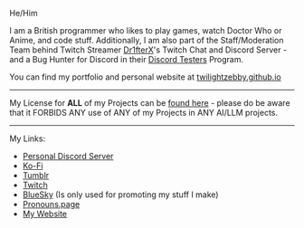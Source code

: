 He/Him

I am a British programmer who likes to play games, watch Doctor Who or Anime, and code stuff.
Additionally, I am also part of the Staff/Moderation Team behind Twitch Streamer [Dr1fterX](https://www.twitch.tv/dr1fterx)'s Twitch Chat and Discord Server - and a Bug Hunter for Discord in their [Discord Testers](https://dis.gd/bugs) Program.

You can find my portfolio and personal website at [twilightzebby.github.io](https://twilightzebby.github.io)

---

My License for **ALL** of my Projects can be [found here](https://github.com/TwilightZebby/license/blob/main/license.md) - please do be aware that it FORBIDS ANY use of ANY of my Projects in ANY AI/LLM projects.

---

My Links:

* [Personal Discord Server](https://discord.gg/nM7fJ8ZqnK)
* [Ko-Fi](https://ko-fi.com/twilightzebby)
* [Tumblr](https://twilightzebby.tumblr.com)
* [Twitch](https://www.twitch.tv/twilightzebby)
* [BlueSky](https://bsky.app/profile/twilightzebby.bsky.social) (Is only used for promoting my stuff I make)
* [Pronouns.page](https://en.pronouns.page/@Zebby)
* [My Website](https://twilightzebby.github.io)
